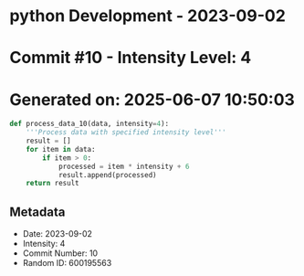 ﻿# python Development - 2023-09-02
# Commit #10 - Intensity Level: 4
# Generated on: 2025-06-07 10:50:03
```python
def process_data_10(data, intensity=4):
    '''Process data with specified intensity level'''
    result = []
    for item in data:
        if item > 0:
            processed = item * intensity + 6
            result.append(processed)
    return result
```
## Metadata
- Date: 2023-09-02
- Intensity: 4
- Commit Number: 10
- Random ID: 600195563

